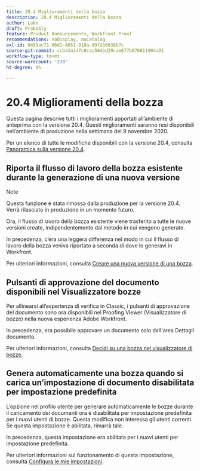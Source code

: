 ```yaml
---
title: 20.4 Miglioramenti della bozza
description: 20.4 Miglioramenti della bozza
author: Luke
draft: Probably
feature: Product Announcements, Workfront Proof
recommendations: noDisplay, noCatalog
exl-id: 0469ac71-66d1-4651-918a-99f2b6038b7c
source-git-commit: ccba3a3d7c0cac50dbd29cae677b076811904a91
workflow-type: tm+mt
source-wordcount: '270'
ht-degree: 0%

---
```


# 20.4 Miglioramenti della bozza

Questa pagina descrive tutti i miglioramenti apportati all’ambiente di anteprima con la versione 20.4. Questi miglioramenti saranno resi disponibili nell’ambiente di produzione nella settimana del 9 novembre 2020.

Per un elenco di tutte le modifiche disponibili con la versione 20.4, consulta [Panoramica sulla versione 20.4](../../../product-announcements/product-releases/20.4-release-activity/20-4-release-overview.md).

## Riporta il flusso di lavoro della bozza esistente durante la generazione di una nuova versione

>[!NOTE]
>
>Questa funzione è stata rimossa dalla produzione per la versione 20.4. Verrà rilasciato in produzione in un momento futuro.

Ora, il flusso di lavoro della bozza esistente viene trasferito a tutte le nuove versioni create, indipendentemente dal metodo in cui vengono generate.

In precedenza, c’era una leggera differenza nel modo in cui il flusso di lavoro della bozza veniva riportato a seconda di dove lo generavi in Workfront.

Per ulteriori informazioni, consulta [Creare una nuova versione di una bozza](../../../review-and-approve-work/proofing/managing-proofs-within-workfront/create-new-proof-version.md).

## Pulsanti di approvazione del documento disponibili nel Visualizzatore bozze

Per allinearsi all’esperienza di verifica in Classic, i pulsanti di approvazione del documento sono ora disponibili nel Proofing Viewer (Visualizzatore di bozze) nella nuova esperienza Adobe Workfront.

In precedenza, era possibile approvare un documento solo dall&#39;area Dettagli documento.

Per ulteriori informazioni, consulta [Decidi su una bozza nel visualizzatore di bozze](../../../review-and-approve-work/proofing/reviewing-proofs-within-workfront/make-a-decision-on-a-proof/make-decisions-on-proof.md).

## Genera automaticamente una bozza quando si carica un’impostazione di documento disabilitata per impostazione predefinita

L’opzione nel profilo utente per generare automaticamente le bozze durante il caricamento dei documenti ora è disabilitata per impostazione predefinita per i nuovi utenti di bozze. Questa modifica non interessa gli utenti correnti. Se questa impostazione è abilitata, rimarrà tale.

In precedenza, questa impostazione era abilitata per i nuovi utenti per impostazione predefinita.

Per ulteriori informazioni sul funzionamento di questa impostazione, consulta [Configura le mie impostazioni](../../../workfront-basics/manage-your-account-and-profile/configuring-your-user-profile/configure-my-settings.md).
